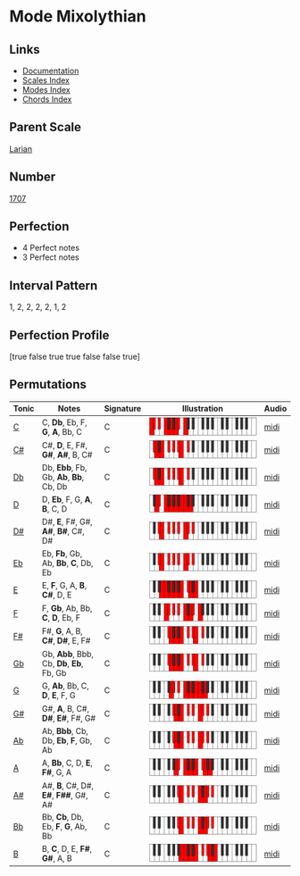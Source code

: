 # Mode Mixolythian

## Links

- [Documentation](index.md)
- [Scales Index](Scales.md)
- [Modes Index](Modes.md)
- [Chords Index](Chords.md)

## Parent Scale

[Larian](ScaleLarian.md)

## Number

[1707](https://ianring.com/musictheory/scales/1707)

## Perfection

- 4 Perfect notes
- 3 Perfect notes

## Interval Pattern

1, 2, 2, 2, 2, 1, 2

## Perfection Profile

[true false true true false false true]

## Permutations

| Tonic | Notes | Signature | Illustration | Audio |
|-------|-------|-----------|--------------|-------|
| [C](ModeCNaturalMixolythian.md) | C, **Db**, Eb, F, **G**, **A**, Bb, C | C | ![CNaturalMixolythian](ModeCNaturalMixolythian.png) | [midi](https://github.com/edipermadi/music/blob/main/docs/ModeCNaturalMixolythian.mid?raw=true) |
| [C#](ModeCSharpMixolythian.md) | C#, **D**, E, F#, **G#**, **A#**, B, C# | C | ![CSharpMixolythian](ModeCSharpMixolythian.png) | [midi](https://github.com/edipermadi/music/blob/main/docs/ModeCSharpMixolythian.mid?raw=true) |
| [Db](ModeDFlatMixolythian.md) | Db, **Ebb**, Fb, Gb, **Ab**, **Bb**, Cb, Db | C | ![DFlatMixolythian](ModeDFlatMixolythian.png) | [midi](https://github.com/edipermadi/music/blob/main/docs/ModeDFlatMixolythian.mid?raw=true) |
| [D](ModeDNaturalMixolythian.md) | D, **Eb**, F, G, **A**, **B**, C, D | C | ![DNaturalMixolythian](ModeDNaturalMixolythian.png) | [midi](https://github.com/edipermadi/music/blob/main/docs/ModeDNaturalMixolythian.mid?raw=true) |
| [D#](ModeDSharpMixolythian.md) | D#, **E**, F#, G#, **A#**, **B#**, C#, D# | C | ![DSharpMixolythian](ModeDSharpMixolythian.png) | [midi](https://github.com/edipermadi/music/blob/main/docs/ModeDSharpMixolythian.mid?raw=true) |
| [Eb](ModeEFlatMixolythian.md) | Eb, **Fb**, Gb, Ab, **Bb**, **C**, Db, Eb | C | ![EFlatMixolythian](ModeEFlatMixolythian.png) | [midi](https://github.com/edipermadi/music/blob/main/docs/ModeEFlatMixolythian.mid?raw=true) |
| [E](ModeENaturalMixolythian.md) | E, **F**, G, A, **B**, **C#**, D, E | C | ![ENaturalMixolythian](ModeENaturalMixolythian.png) | [midi](https://github.com/edipermadi/music/blob/main/docs/ModeENaturalMixolythian.mid?raw=true) |
| [F](ModeFNaturalMixolythian.md) | F, **Gb**, Ab, Bb, **C**, **D**, Eb, F | C | ![FNaturalMixolythian](ModeFNaturalMixolythian.png) | [midi](https://github.com/edipermadi/music/blob/main/docs/ModeFNaturalMixolythian.mid?raw=true) |
| [F#](ModeFSharpMixolythian.md) | F#, **G**, A, B, **C#**, **D#**, E, F# | C | ![FSharpMixolythian](ModeFSharpMixolythian.png) | [midi](https://github.com/edipermadi/music/blob/main/docs/ModeFSharpMixolythian.mid?raw=true) |
| [Gb](ModeGFlatMixolythian.md) | Gb, **Abb**, Bbb, Cb, **Db**, **Eb**, Fb, Gb | C | ![GFlatMixolythian](ModeGFlatMixolythian.png) | [midi](https://github.com/edipermadi/music/blob/main/docs/ModeGFlatMixolythian.mid?raw=true) |
| [G](ModeGNaturalMixolythian.md) | G, **Ab**, Bb, C, **D**, **E**, F, G | C | ![GNaturalMixolythian](ModeGNaturalMixolythian.png) | [midi](https://github.com/edipermadi/music/blob/main/docs/ModeGNaturalMixolythian.mid?raw=true) |
| [G#](ModeGSharpMixolythian.md) | G#, **A**, B, C#, **D#**, **E#**, F#, G# | C | ![GSharpMixolythian](ModeGSharpMixolythian.png) | [midi](https://github.com/edipermadi/music/blob/main/docs/ModeGSharpMixolythian.mid?raw=true) |
| [Ab](ModeAFlatMixolythian.md) | Ab, **Bbb**, Cb, Db, **Eb**, **F**, Gb, Ab | C | ![AFlatMixolythian](ModeAFlatMixolythian.png) | [midi](https://github.com/edipermadi/music/blob/main/docs/ModeAFlatMixolythian.mid?raw=true) |
| [A](ModeANaturalMixolythian.md) | A, **Bb**, C, D, **E**, **F#**, G, A | C | ![ANaturalMixolythian](ModeANaturalMixolythian.png) | [midi](https://github.com/edipermadi/music/blob/main/docs/ModeANaturalMixolythian.mid?raw=true) |
| [A#](ModeASharpMixolythian.md) | A#, **B**, C#, D#, **E#**, **F##**, G#, A# | C | ![ASharpMixolythian](ModeASharpMixolythian.png) | [midi](https://github.com/edipermadi/music/blob/main/docs/ModeASharpMixolythian.mid?raw=true) |
| [Bb](ModeBFlatMixolythian.md) | Bb, **Cb**, Db, Eb, **F**, **G**, Ab, Bb | C | ![BFlatMixolythian](ModeBFlatMixolythian.png) | [midi](https://github.com/edipermadi/music/blob/main/docs/ModeBFlatMixolythian.mid?raw=true) |
| [B](ModeBNaturalMixolythian.md) | B, **C**, D, E, **F#**, **G#**, A, B | C | ![BNaturalMixolythian](ModeBNaturalMixolythian.png) | [midi](https://github.com/edipermadi/music/blob/main/docs/ModeBNaturalMixolythian.mid?raw=true) |
